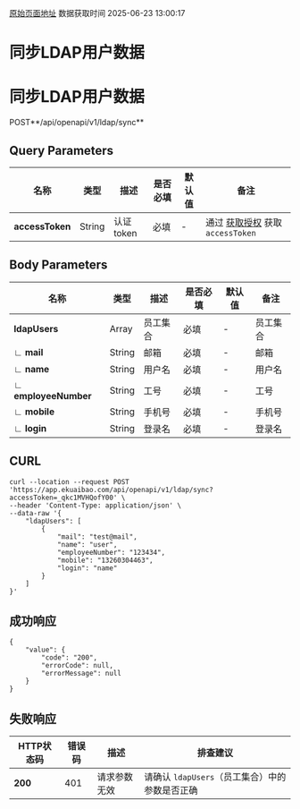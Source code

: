 [原始页面地址](https://docs.ekuaibao.com/docs/open-api/datalink-extend/ldap)
数据获取时间 2025-06-23 13:00:17

# 同步LDAP用户数据

# 同步LDAP用户数据

POST**/api/openapi/v1/ldap/sync**

## Query Parameters​

名称| 类型| 描述| 是否必填| 默认值| 备注  
---|---|---|---|---|---  
**accessToken**|  String| 认证token| 必填| -| 通过 [获取授权](/docs/open-api/getting-started/auth) 获取 `accessToken`  
  
## Body Parameters​

名称| 类型| 描述| 是否必填| 默认值| 备注  
---|---|---|---|---|---  
**ldapUsers**|  Array| 员工集合| 必填| -| 员工集合  
**∟ mail**|  String| 邮箱| 必填| -| 邮箱  
**∟ name**|  String| 用户名| 必填| -| 用户名  
**∟ employeeNumber**|  String| 工号| 必填| -| 工号  
**∟ mobile**|  String| 手机号| 必填| -| 手机号  
**∟ login**|  String| 登录名| 必填| -| 登录名  
  
## CURL​
    
    
    curl --location --request POST 'https://app.ekuaibao.com/api/openapi/v1/ldap/sync?accessToken=_qkc1MVHQofY00' \  
    --header 'Content-Type: application/json' \  
    --data-raw '{  
        "ldapUsers": [  
            {  
                "mail": "test@mail",  
                "name": "user",  
                "employeeNumber": "123434",  
                "mobile": "13260304463",  
                "login": "name"  
            }  
        ]  
    }'  
    

## 成功响应​
    
    
    {  
        "value": {  
            "code": "200",  
            "errorCode": null,  
            "errorMessage": null  
        }  
    }  
    

## 失败响应​

HTTP状态码| 错误码| 描述| 排查建议  
---|---|---|---  
**200**|  401| 请求参数无效| 请确认 `ldapUsers`（员工集合）中的参数是否正确
